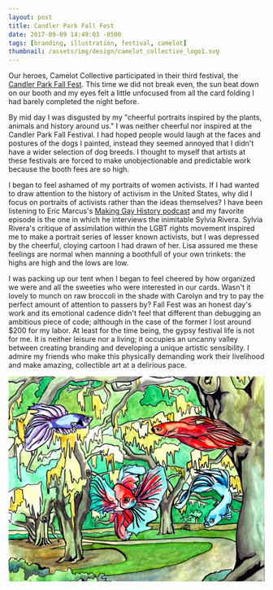 ```yaml
---
layout: post
title: Candler Park Fall Fest
date: 2017-09-09 14:49:03 -0500
tags: [branding, illustration, festival, camelot]
thumbnail: /assets/img/design/camelot_collective_logo1.svg
---
```


Our heroes, Camelot Collective participated in their third festival, the [Candler Park Fall Fest](https://fallfest.candlerpark.org/). This time we did not break even, the sun beat down on our booth and my eyes felt a little unfocused from all the card folding I had barely completed the night before.

By mid day I was disgusted by my "cheerful portraits inspired by the plants, animals and history around us." I was neither cheerful nor inspired at the Candler Park Fall Festival. I had hoped people would laugh at the faces and postures of the dogs I painted, instead they seemed annoyed that I didn't have a wider selection of dog breeds. I thought to myself that artists at these festivals are forced to make unobjectionable and predictable work because the booth fees are so high.

I began to feel ashamed of my portraits of women activists. If I had wanted to draw attention to the history of activism in the United States, why did I focus on portraits of activists rather than the ideas themselves? I have been listening to Eric Marcus's [Making Gay History podcast](https://makinggayhistory.com/) and my favorite episode is the one in which he interviews the inimitable Sylvia Rivera. Sylvia Rivera's critique of assimilation within the LGBT rights movement inspired me to make a portrait series of lesser known activists, but I was depressed by the cheerful, cloying cartoon I had drawn of her. Lisa assured me these feelings are normal when manning a boothfull of your own trinkets: the highs are high and the lows are low.

I was packing up our tent when I began to feel cheered by how organized we were and all the sweeties who were interested in our cards. Wasn't it lovely to munch on raw broccoli in the shade with Carolyn and try to pay the perfect amount of attention to passers by? Fall Fest was an honest day's work and its emotional cadence didn't feel that different than debugging an ambitious piece of code; although in the case of the former I lost around \$200 for my labor. At least for the time being, the gypsy festival life is not for me. It is neither leisure nor a living; it occupies an uncanny valley between creating branding and developing a unique artistic sensibility. I admire my friends who make this physically demanding work their livelihood and make amazing, collectible art at a delirious pace.

<div class="row">
  <div class="col-lg-12 pt-4">
  	<img class="prototype" src="/assets/img/design/swamp_fish.jpg" alt="fish floating in a cypress swamp"/>
  </div>
</div>

